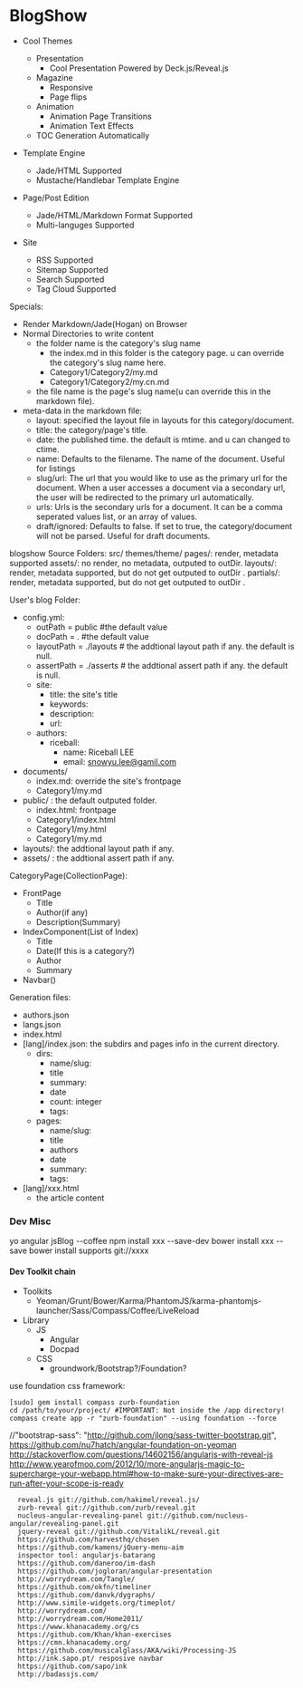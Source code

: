 
BlogShow
=========

* Cool Themes
  * Presentation
    * Cool Presentation Powered by Deck.js/Reveal.js
  * Magazine
    * Responsive
    * Page flips
  * Animation
    * Animation Page Transitions
    * Animation Text Effects
  * TOC Generation Automatically

* Template Engine
  * Jade/HTML Supported
  * Mustache/Handlebar Template Engine

* Page/Post Edition
  * Jade/HTML/Markdown Format Supported
  * Multi-languges Supported

* Site
  * RSS Supported
  * Sitemap Supported
  * Search Supported
  * Tag Cloud Supported


Specials:

* Render Markdown/Jade(Hogan) on Browser
* Normal Directories to write content
  * the folder name is the category's slug name
    * the index.md in this folder is the category page. u can override the category's slug name here.
    * Category1/Category2/my.md
    * Category1/Category2/my.cn.md
  * the file name is the page's slug name(u can override this in the markdown file).
* meta-data in the markdown file:
  * layout: specified the layout file in layouts for this category/document.
  * title: the category/page's title.
  * date:  the published time. the default is mtime. and u can changed to ctime.
  * name:  Defaults to the filename. The name of the document. Useful for listings
  * slug/url:  The url that you would like to use as the primary url for the document. 
    When a user accesses a document via a secondary url, the user will be redirected
    to the primary url automatically.
  * urls: Urls is the secondary urls for a document. It can be a comma seperated values
    list, or an array of values.
  * draft/ignored: Defaults to false. If set to true, the category/document will not be parsed.
    Useful for draft documents.


blogshow Source Folders:
  src/
    themes/theme/
      pages/: render, metadata supported
      assets/:     no render, no metadata, outputed to outDir.
      layouts/:   render, metadata supported, but do not get outputed to outDir .
      partials/:  render, metadata supported, but do not get outputed to outDir .

User's blog Folder:

* config.yml:
  * outPath     = public #the default value
  * docPath     = .      #the default value
  * layoutPath  = ./layouts  # the addtional layout path if any. the default is null.
  * assertPath  = ./asserts  # the addtional assert path if any. the default is null.
  * site:
    * title: the site's title
    * keywords: 
    * description:
    * url:
  * authors:
    * riceball:
      * name: Riceball LEE
      * email: snowyu.lee@gamil.com
* documents/
  * index.md: override the site's frontpage
  * Category1/my.md
* public/ : the default outputed folder.
  * index.html: frontpage
  * Category1/index.html
  * Category1/my.html
  * Category1/my.md
* layouts/: the addtional layout path if any.
* assets/ : the addtional assert path if any.

CategoryPage(CollectionPage):

* FrontPage
  * Title
  * Author(if any)
  * Description(Summary)
* IndexComponent(List of Index)
  * Title
  * Date(If this is a category?)
  * Author
  * Summary
* Navbar()
 

Generation files:

* authors.json
* langs.json
* index.html
* [lang]/index.json: the subdirs and pages info in the current directory.
  * dirs:
    * name/slug:
    * title
    * summary:
    * date
    * count: integer
    * tags:
  * pages:
    * name/slug:
    * title
    * authors
    * date
    * summary:
    * tags:
* [lang]/xxx.html
  * the article content




### Dev Misc

yo angular jsBlog --coffee
npm install xxx --save-dev
bower install xxx --save
bower install supports git://xxxx


#### Dev Toolkit chain

* Toolkits
  * Yeoman/Grunt/Bower/Karma/PhantomJS/karma-phantomjs-launcher/Sass/Compass/Coffee/LiveReload
* Library
  * JS
    * Angular
    * Docpad
  * CSS
    * groundwork/Bootstrap?/Foundation?

use foundation css framework: 

    [sudo] gem install compass zurb-foundation
    cd /path/to/your/project/ #IMPORTANT: Not inside the /app directory!
    compass create app -r "zurb-foundation" --using foundation --force

   //"bootstrap-sass": "http://github.com/jlong/sass-twitter-bootstrap.git",
   https://github.com/nu7hatch/angular-foundation-on-yeoman
   http://stackoverflow.com/questions/14602156/angularjs-with-reveal-js
   http://www.yearofmoo.com/2012/10/more-angularjs-magic-to-supercharge-your-webapp.html#how-to-make-sure-your-directives-are-run-after-your-scope-is-ready

      reveal.js git://github.com/hakimel/reveal.js/
      zurb-reveal git://github.com/zurb/reveal.git
      nucleus-angular-revealing-panel git://github.com/nucleus-angular/revealing-panel.git
      jquery-reveal git://github.com/VitalikL/reveal.git
      https://github.com/harvesthq/chosen
      https://github.com/kamens/jQuery-menu-aim
      inspector tool: angularjs-batarang
      https://github.com/daneroo/im-dash
      https://github.com/jogloran/angular-presentation
      http://worrydream.com/Tangle/
      https://github.com/okfn/timeliner
      https://github.com/danvk/dygraphs/
      http://www.simile-widgets.org/timeplot/
      http://worrydream.com/
      http://worrydream.com/Home2011/
      https://www.khanacademy.org/cs
      https://github.com/Khan/khan-exercises
      https://cmn.khanacademy.org/
      https://github.com/musicalglass/AKA/wiki/Processing-JS
      http://ink.sapo.pt/ resposive navbar
      https://github.com/sapo/ink
      http://badassjs.com/
